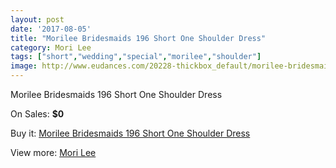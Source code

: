 ```yaml
---
layout: post
date: '2017-08-05'
title: "Morilee Bridesmaids 196 Short One Shoulder Dress"
category: Mori Lee
tags: ["short","wedding","special","morilee","shoulder"]
image: http://www.eudances.com/20228-thickbox_default/morilee-bridesmaids-196-short-one-shoulder-dress.jpg
---
```

Morilee Bridesmaids 196 Short One Shoulder Dress

On Sales: **$0**
<a href="https://www.eudances.com/en/mori-lee/6060-morilee-bridesmaids-196-short-one-shoulder-dress.html"><amp-img layout="responsive" width="600" height="600" src="//www.eudances.com/20228-thickbox_default/morilee-bridesmaids-196-short-one-shoulder-dress.jpg" alt="Morilee Bridesmaids 196 Short One Shoulder Dress 0" /></a>

Buy it: [Morilee Bridesmaids 196 Short One Shoulder Dress](https://www.eudances.com/en/mori-lee/6060-morilee-bridesmaids-196-short-one-shoulder-dress.html "Morilee Bridesmaids 196 Short One Shoulder Dress")

View more: [Mori Lee](https://www.eudances.com/en/65-mori-lee "Mori Lee")